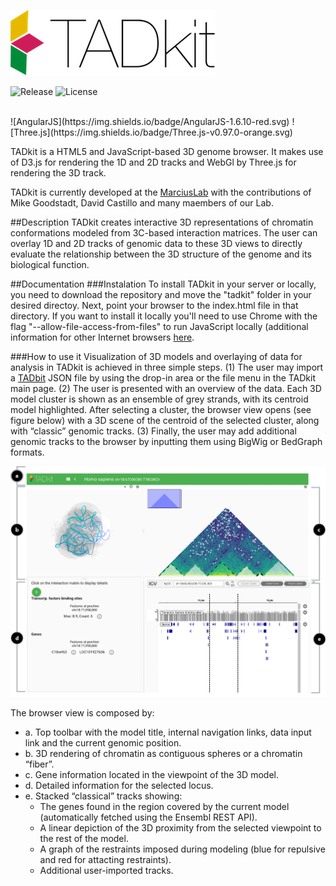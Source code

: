 ![TADkit Logo](https://raw.githubusercontent.com/3DGenomes/TADkit/master/resources/logo/tadkit-logo-title.png)

![Release](https://img.shields.io/github/release/3DGenomes/TADkit.svg)
![License](https://img.shields.io/github/license/3DGenomes/TADkit.svg)

<br />
![AngularJS](https://img.shields.io/badge/AngularJS-1.6.10-red.svg)
![Three.js](https://img.shields.io/badge/Three.js-v0.97.0-orange.svg)


TADkit is a HTML5 and JavaScript-based 3D genome browser. It makes use of D3.js for rendering the 1D and 2D tracks and WebGl by Three.js for rendering the 3D track.

TADkit is currently developed at the [MarciusLab](http://www.marciuslab.org) with the contributions of Mike Goodstadt, David Castillo and many maembers of our Lab.

##Description
TADkit creates interactive 3D representations of chromatin conformations modeled from 3C-based interaction matrices. 
The user can overlay 1D and 2D tracks of genomic data to these 3D views to directly evaluate the relationship 
between the 3D structure of the genome and its biological function.

##Documentation
###Instalation
To install TADkit in your server or locally, you need to download the repository and move the "tadkit" folder 
in your desired directoy. Next, point your browser to the index.html file in that directory. If you want to install it
locally you'll need to use Chrome with the flag "--allow-file-access-from-files" to run JavaScript locally (additional information for other Internet browsers [here](https://github.com/mrdoob/three.js/wiki/How-to-run-things-locally).

###How to use it
Visualization of 3D models and overlaying of data for analysis in TADkit is achieved in three simple steps. (1) The user may import a [TADbit](http://3Dgenomes.org/tadbit/) JSON file by using the drop-in area or the file menu in the TADkit main page. (2) The user is presented with an overview of the data. Each 3D model cluster is shown as an ensemble of grey strands, with its centroid model highlighted. After selecting a cluster, the browser view opens (see figure below) with a 3D scene of the centroid of the selected cluster, along with “classic” genomic tracks. (3) Finally, the user may add additional genomic tracks to the browser by inputting them using BigWig or BedGraph formats.

![Browser View](https://raw.githubusercontent.com/3DGenomes/TADkit/master/resources/screenshots/tadkit_scene.png)

The browser view is composed by: 
* a. Top toolbar with the model title, internal navigation links, data input link and the current genomic position.
* b. 3D rendering of chromatin as contiguous spheres or a chromatin “fiber”. 
* c. Gene information located in the viewpoint of the 3D model.
* d. Detailed information for the selected locus.
* e. Stacked “classical” tracks showing: 
  * The genes found in the region covered by the current model (automatically fetched using the Ensembl REST API).
  * A linear depiction of the 3D proximity from the selected viewpoint to the rest of the model.
  * A graph of the restraints imposed during modeling (blue for repulsive and red for attacting restraints). 
  * Additional user-imported tracks.

